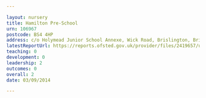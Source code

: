 ```yaml
---

layout: nursery
title: Hamilton Pre-School
urn: 106967
postcode: BS4 4HP
address: c/o Holymead Junior School Annexe, Wick Road, Brislington, Bristol, BS4 4HP
latestReportUrl: https://reports.ofsted.gov.uk/provider/files/2419657/urn/106967.pdf
teaching: 0
development: 0
leadership: 2
outcomes: 0
overall: 2
date: 03/09/2014

---
```

